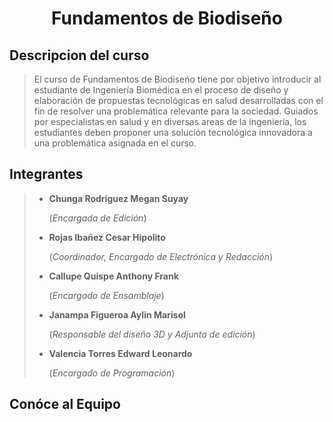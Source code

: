 # <p align="center"> Fundamentos de Biodiseño </p>

## Descripcion del curso

> El curso de Fundamentos de Biodiseño tiene por objetivo introducir al estudiante de Ingeniería Biomédica en el proceso de diseño y elaboración de propuestas tecnológicas en salud desarrolladas con el fin de resolver una problemática relevante para la sociedad. Guiados por especialistas en salud y en diversas areas de la ingenieria, los estudiantes deben proponer una solución tecnológica innovadora a una problemática asignada en el curso.
 
## Integrantes

> * **Chunga Rodriguez Megan Suyay**
>
>   (_Encargada de Edición_)
> 
> * **Rojas Ibañez Cesar Hipolito**
>
>   (_Coordinador, Encargado de Electrónica y Redacción_)
> 
> * **Callupe Quispe Anthony Frank**
>
>   (_Encargado de Ensamblaje_)
> 
> * **Janampa Figueroa Aylin Marisol**
>
>   (_Responsable del diseño 3D y Adjunta de edición_)
> 
> * **Valencia Torres Edward Leonardo**
>
>   (_Encargado de Programación_)
>
## Conóce al Equipo

